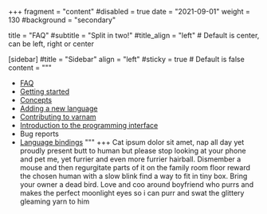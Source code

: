 
+++
fragment = "content"
#disabled = true
date = "2021-09-01"
weight = 130
#background = "secondary"

title = "FAQ"
#subtitle = "Split in two!"
#title_align = "left" # Default is center, can be left, right or center

[sidebar]
  #title = "Sidebar"
  align = "left"
  #sticky = true # Default is false
  content = """
* [FAQ](faq)
* [Getting started](#)
* [Concepts](concepts)
* [Adding a new language](adding-a-new-language)
* [Contributing to varnam](contributing)
* [Introduction to the programming interface](varnam-api)
* Bug reports
* [Language bindings](language-bindings)
"""
+++
Cat ipsum dolor sit amet, nap all day yet proudly present butt to human but please stop looking at your phone and pet me, yet furrier and even more furrier hairball. Dismember a mouse and then regurgitate parts of it on the family room floor reward the chosen human with a slow blink find a way to fit in tiny box. Bring your owner a dead bird. Love and coo around boyfriend who purrs and makes the perfect moonlight eyes so i can purr and swat the glittery gleaming yarn to him 
